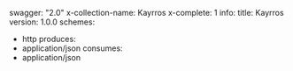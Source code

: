 swagger: "2.0"
x-collection-name: Kayrros
x-complete: 1
info:
  title: Kayrros
  version: 1.0.0
schemes:
- http
produces:
- application/json
consumes:
- application/json